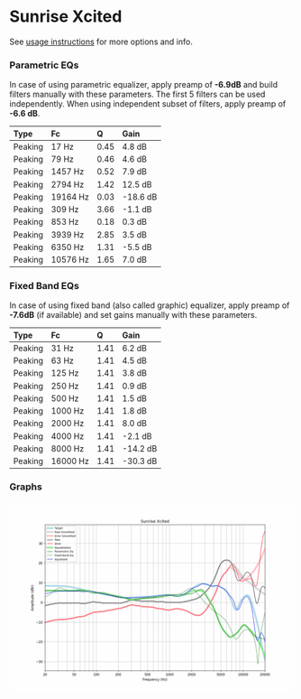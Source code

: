 # Sunrise Xcited
See [usage instructions](https://github.com/jaakkopasanen/AutoEq#usage) for more options and info.

### Parametric EQs
In case of using parametric equalizer, apply preamp of **-6.9dB** and build filters manually
with these parameters. The first 5 filters can be used independently.
When using independent subset of filters, apply preamp of **-6.6 dB**.

| Type    | Fc       |    Q | Gain     |
|:--------|:---------|:-----|:---------|
| Peaking | 17 Hz    | 0.45 | 4.8 dB   |
| Peaking | 79 Hz    | 0.46 | 4.6 dB   |
| Peaking | 1457 Hz  | 0.52 | 7.9 dB   |
| Peaking | 2794 Hz  | 1.42 | 12.5 dB  |
| Peaking | 19164 Hz | 0.03 | -18.6 dB |
| Peaking | 309 Hz   | 3.66 | -1.1 dB  |
| Peaking | 853 Hz   | 0.18 | 0.3 dB   |
| Peaking | 3939 Hz  | 2.85 | 3.5 dB   |
| Peaking | 6350 Hz  | 1.31 | -5.5 dB  |
| Peaking | 10576 Hz | 1.65 | 7.0 dB   |

### Fixed Band EQs
In case of using fixed band (also called graphic) equalizer, apply preamp of **-7.6dB**
(if available) and set gains manually with these parameters.

| Type    | Fc       |    Q | Gain     |
|:--------|:---------|:-----|:---------|
| Peaking | 31 Hz    | 1.41 | 6.2 dB   |
| Peaking | 63 Hz    | 1.41 | 4.5 dB   |
| Peaking | 125 Hz   | 1.41 | 3.8 dB   |
| Peaking | 250 Hz   | 1.41 | 0.9 dB   |
| Peaking | 500 Hz   | 1.41 | 1.5 dB   |
| Peaking | 1000 Hz  | 1.41 | 1.8 dB   |
| Peaking | 2000 Hz  | 1.41 | 8.0 dB   |
| Peaking | 4000 Hz  | 1.41 | -2.1 dB  |
| Peaking | 8000 Hz  | 1.41 | -14.2 dB |
| Peaking | 16000 Hz | 1.41 | -30.3 dB |

### Graphs
![](./Sunrise%20Xcited.png)